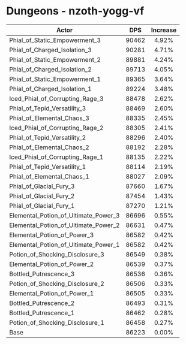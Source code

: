 # Dungeons - nzoth-yogg-vf
| Actor | DPS | Increase |
|---|:---:|:---:|
|Phial_of_Static_Empowerment_3|90462|4.92%|
|Phial_of_Charged_Isolation_3|90281|4.71%|
|Phial_of_Static_Empowerment_2|89881|4.24%|
|Phial_of_Charged_Isolation_2|89713|4.05%|
|Phial_of_Static_Empowerment_1|89365|3.64%|
|Phial_of_Charged_Isolation_1|89224|3.48%|
|Iced_Phial_of_Corrupting_Rage_3|88478|2.62%|
|Phial_of_Tepid_Versatility_3|88469|2.60%|
|Phial_of_Elemental_Chaos_3|88335|2.45%|
|Iced_Phial_of_Corrupting_Rage_2|88305|2.41%|
|Phial_of_Tepid_Versatility_2|88296|2.40%|
|Phial_of_Elemental_Chaos_2|88192|2.28%|
|Iced_Phial_of_Corrupting_Rage_1|88135|2.22%|
|Phial_of_Tepid_Versatility_1|88114|2.19%|
|Phial_of_Elemental_Chaos_1|88027|2.09%|
|Phial_of_Glacial_Fury_3|87660|1.67%|
|Phial_of_Glacial_Fury_2|87454|1.43%|
|Phial_of_Glacial_Fury_1|87270|1.21%|
|Elemental_Potion_of_Ultimate_Power_3|86696|0.55%|
|Elemental_Potion_of_Ultimate_Power_2|86631|0.47%|
|Elemental_Potion_of_Power_3|86582|0.42%|
|Elemental_Potion_of_Ultimate_Power_1|86582|0.42%|
|Potion_of_Shocking_Disclosure_3|86549|0.38%|
|Elemental_Potion_of_Power_2|86539|0.37%|
|Bottled_Putrescence_3|86536|0.36%|
|Potion_of_Shocking_Disclosure_2|86506|0.33%|
|Elemental_Potion_of_Power_1|86505|0.33%|
|Bottled_Putrescence_2|86493|0.31%|
|Bottled_Putrescence_1|86462|0.28%|
|Potion_of_Shocking_Disclosure_1|86458|0.27%|
|Base|86223|0.00%|

